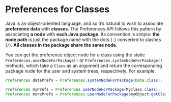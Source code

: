 # Preferences for Classes

Java is an object-oriented language, and so it’s natural to wish to associate **preference data** with **classes**. The Preferences API follows this pattern by associating **a node** with **each Java package**. Its convention is simple: **the node path** is just the package name with the dots (`.`) converted to slashes (`/`). **All classes in the package share the same node**.

You can get the preference object node for a class using the static `Preferences.userNodeForPackage()` or `Preferences.systemNodeForPackage()` methods, which take a `Class` as an argument and return the corresponding package node for the user and system trees, respectively. For example:

```java
Preferences datePrefs = Preferences.systemNodeForPackage(Date.class);

Preferences myPrefs = Preferences.userNodeForPackage(MyClass.class);
Preferences morePrefs = Preferences.userNodeForPackage(myObject.getClass());
```
